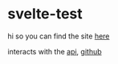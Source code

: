 # svelte-test

hi so you can find the site [here](https://lies.purplelemons.dev/)

interacts with the [api](https://cloud-vector.purplelemons.dev/), [github](https://github.com/purplelemons-dev/cloud-vector)
